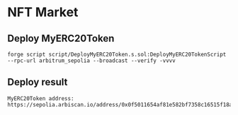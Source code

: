 # NFT Market

## Deploy MyERC20Token
```
forge script script/DeployMyERC20Token.s.sol:DeployMyERC20TokenScript --rpc-url arbitrum_sepolia --broadcast --verify -vvvv
```
## Deploy result
```
MyERC20Token address: https://sepolia.arbiscan.io/address/0x0f5011654af81e582bf7358c16515f18a0cbbbc9
```


